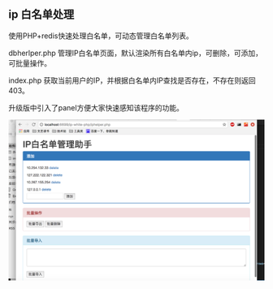 ## ip 白名单处理

使用PHP+redis快速处理白名单，可动态管理白名单列表。

dbherlper.php 管理IP白名单页面，默认渲染所有白名单内ip，可删除，可添加，可批量操作。

index.php 获取当前用户的IP，并根据白名单内IP查找是否存在，不存在则返回403。

升级版中引入了panel方便大家快速感知该程序的功能。

![QQ20170428](QQ20170428.png)




